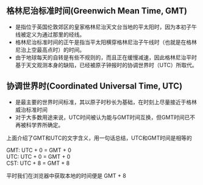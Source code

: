 ## 格林尼治标准时间(Greenwich Mean Time, GMT)
- 是指位于英国伦敦郊区的皇家格林尼治天文台当地的平太阳时，因为本初子午线被定义为通过那里的经线。
- 格林尼治标准时间的正午是指当平太阳横穿格林尼治子午线时（也就是在格林尼治上空最高点时）的时间。
- 由于地球每天的自转是有些不规则的，而且正在缓慢减速，因此格林尼治平时基于天文观测本身的缺陷，已经被原子钟报时的协调世界时（UTC）所取代。

## 协调世界时(Coordinated Universal Time, UTC)
- 是最主要的世界时间标准，其以原子时秒长为基础，在时刻上尽量接近于格林威治标准时间
- 对于大多数用途来说，UTC时间被认为能与GMT时间互换，但GMT时间已不再被科学界所确定。


上面介绍了GMT和UTC的文字含义，用一句话总结，UTC和GMT时间是相等的

GMT: UTC + 0 = GMT + 0   
UTC: UTC + 0 = GMT + 0   
CST: UTC + 8 = GMT + 8   

平时我们在浏览器中获取本地的时间便是 GMT + 8